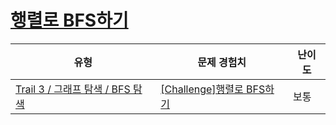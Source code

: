 # [행렬로 BFS하기](https://https://en.codetree.ai/trails/complete/curated-cards/challenge-bfs-for-adjust-array)

|유형|문제 경험치|난이도|
|---|---|---|
|[Trail 3 / 그래프 탐색 / BFS 탐색](https://https://en.codetree.ai/trail-info/novice-high/)|[[Challenge]행렬로 BFS하기](https://https://en.codetree.ai/trails/complete/curated-cards/challenge-bfs-for-adjust-array/)|보통|

